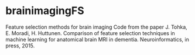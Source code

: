 # brainimagingFS
Feature selection methods for brain imaging
Code from the paper
J. Tohka, E. Moradi, H. Huttunen. 
Comparison of feature selection techniques in machine learning for anatomical brain MRI in dementia. 
Neuroinformatics, in press, 2015. 
